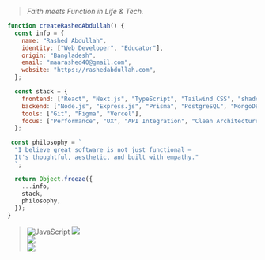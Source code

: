 > _Faith meets Function in Life & Tech._

``` js
function createRashedAbdullah() {
  const info = {
    name: "Rashed Abdullah",
    identity: ["Web Developer", "Educator"],
    origin: "Bangladesh",
    email: "maarashed40@gmail.com",
    website: "https://rashedabdullah.com",
  };

  const stack = {
    frontend: ["React", "Next.js", "TypeScript", "Tailwind CSS", "shadcn/ui"],
    backend: ["Node.js", "Express.js", "Prisma", "PostgreSQL", "MongoDB"],
    tools: ["Git", "Figma", "Vercel"],
    focus: ["Performance", "UX", "API Integration", "Clean Architecture"],
  };

 const philosophy = `
  "I believe great software is not just functional — 
  It's thoughtful, aesthetic, and built with empathy."
  `;

  return Object.freeze({
    ...info,
    stack,
    philosophy,
  });
}
```


> ![JavaScript](https://img.shields.io/badge/javascript-%23323330.svg?style=for-the-badge&logo=javascript&logoColor=%23F7DF1E)
> ![](https://github-readme-stats.vercel.app/api?username=RashedAbdullah&theme=dark&hide_border=true&include_all_commits=true&count_private=true)<br/>
> ![](https://nirzak-streak-stats.vercel.app/?user=RashedAbdullah&theme=dark&hide_border=true)<br/>
> ![](https://github-readme-stats.vercel.app/api/top-langs/?username=RashedAbdullah&theme=dark&hide_border=true&include_all_commits=true&count_private=true&layout=compact)
